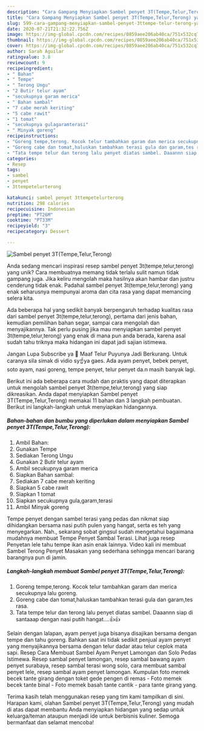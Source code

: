 ```yaml
---
description: "Cara Gampang Menyiapkan Sambel penyet 3T(Tempe,Telur,Terong) yang Menggugah Selera"
title: "Cara Gampang Menyiapkan Sambel penyet 3T(Tempe,Telur,Terong) yang Menggugah Selera"
slug: 599-cara-gampang-menyiapkan-sambel-penyet-3ttempe-telur-terong-yang-menggugah-selera
date: 2020-07-21T21:32:22.756Z
image: https://img-global.cpcdn.com/recipes/0859aee206ab40ca/751x532cq70/sambel-penyet-3ttempetelurterong-foto-resep-utama.jpg
thumbnail: https://img-global.cpcdn.com/recipes/0859aee206ab40ca/751x532cq70/sambel-penyet-3ttempetelurterong-foto-resep-utama.jpg
cover: https://img-global.cpcdn.com/recipes/0859aee206ab40ca/751x532cq70/sambel-penyet-3ttempetelurterong-foto-resep-utama.jpg
author: Sarah Aguilar
ratingvalue: 3.8
reviewcount: 9
recipeingredient:
- " Bahan"
- " Tempe"
- " Terong Ungu"
- "2 Butir telur ayam"
- "secukupnya garam merica"
- " Bahan sambal"
- "7 cabe merah keriting"
- "5 cabe rawit"
- "1 tomat"
- "secukupnya gulagaramterasi"
- " Minyak goreng"
recipeinstructions:
- "Goreng tempe,terong. Kocok telur tambahkan garam dan merica secukupnya lalu goreng."
- "Goreng cabe dan tomat,haluskan tambahkan terasi gula dan garam,tes rasa."
- "Tata tempe telur dan terong lalu penyet diatas sambel. Daaannn siap di santaaap dengan nasi putih hangat....👍👍"
categories:
- Resep
tags:
- sambel
- penyet
- 3ttempetelurterong

katakunci: sambel penyet 3ttempetelurterong 
nutrition: 298 calories
recipecuisine: Indonesian
preptime: "PT26M"
cooktime: "PT33M"
recipeyield: "3"
recipecategory: Dessert

---
```



![Sambel penyet 3T(Tempe,Telur,Terong)](https://img-global.cpcdn.com/recipes/0859aee206ab40ca/751x532cq70/sambel-penyet-3ttempetelurterong-foto-resep-utama.jpg)

Anda sedang mencari inspirasi resep sambel penyet 3t(tempe,telur,terong) yang unik? Cara membuatnya memang tidak terlalu sulit namun tidak gampang juga. Jika keliru mengolah maka hasilnya akan hambar dan justru cenderung tidak enak. Padahal sambel penyet 3t(tempe,telur,terong) yang enak seharusnya mempunyai aroma dan cita rasa yang dapat memancing selera kita.

Ada beberapa hal yang sedikit banyak berpengaruh terhadap kualitas rasa dari sambel penyet 3t(tempe,telur,terong), pertama dari jenis bahan, kemudian pemilihan bahan segar, sampai cara mengolah dan menyajikannya. Tak perlu pusing jika mau menyiapkan sambel penyet 3t(tempe,telur,terong) yang enak di mana pun anda berada, karena asal sudah tahu triknya maka hidangan ini dapat jadi sajian istimewa.

Jangan Lupa Subscribe ya 🤩 Maaf Telur Puyunya Jadi Berkurang. Untuk caranya sila simak di vidio sy☝️ya gaes. Ada ayam penyet, bebek penyet, soto ayam, nasi goreng, tempe penyet, telur penyet da.n masih banyak lagi.


Berikut ini ada beberapa cara mudah dan praktis yang dapat diterapkan untuk mengolah sambel penyet 3t(tempe,telur,terong) yang siap dikreasikan. Anda dapat menyiapkan Sambel penyet 3T(Tempe,Telur,Terong) memakai 11 bahan dan 3 langkah pembuatan. Berikut ini langkah-langkah untuk menyiapkan hidangannya.

<!--inarticleads1-->

##### Bahan-bahan dan bumbu yang diperlukan dalam menyiapkan Sambel penyet 3T(Tempe,Telur,Terong):

1. Ambil  Bahan:
1. Gunakan  Tempe
1. Sediakan  Terong Ungu
1. Gunakan 2 Butir telur ayam
1. Ambil secukupnya garam merica
1. Siapkan  Bahan sambal:
1. Sediakan 7 cabe merah keriting
1. Siapkan 5 cabe rawit
1. Siapkan 1 tomat
1. Siapkan secukupnya gula,garam,terasi
1. Ambil  Minyak goreng


Tempe penyet dengan sambel terasi yang pedas dan nikmat siap dihidangkan bersama nasi putih pulen yang hangat, serta es teh yang menyegarkan. Nah., sekarang sobat gingsul sudah mengetahui bagaimana mudahnya membuat Tempe Penyet Sambal Terasi. Lihat juga resep Penyetan lele tahu tempe ikan asin enak lainnya. Video kali ini membuat Sambel Terong Penyet Masakan yang sederhana sehingga mencari barang barangnya pun di jamin. 

<!--inarticleads2-->

##### Langkah-langkah membuat Sambel penyet 3T(Tempe,Telur,Terong):

1. Goreng tempe,terong. Kocok telur tambahkan garam dan merica secukupnya lalu goreng.
1. Goreng cabe dan tomat,haluskan tambahkan terasi gula dan garam,tes rasa.
1. Tata tempe telur dan terong lalu penyet diatas sambel. Daaannn siap di santaaap dengan nasi putih hangat....👍👍


Selain dengan lalapan, ayam penyet juga bisanya disajikan bersama dengan tempe dan tahu goreng. Bahkan saat ini tidak sedikit penjual ayam penyet yang menyajikannya bersama dengan telur dadar atau telur ceplok mata sapi. Resep Cara Membuat Sambel Ayam Penyet Lamongan dan Solo Pedas Istimewa. Resep sambal penyet lamongan, resep sambal bawang ayam penyet surabaya, resep sambal terasi wong solo, cara membuat sambal penyet lele, resep sambal ayam penyet lamongan. Kumpulan foto memek becek tante girang dengan toket gede pengen di remas - Foto memek becek tante binal - Foto memek basah tante cantik - para tante girang yang. 

Terima kasih telah menggunakan resep yang tim kami tampilkan di sini. Harapan kami, olahan Sambel penyet 3T(Tempe,Telur,Terong) yang mudah di atas dapat membantu Anda menyiapkan hidangan yang sedap untuk keluarga/teman ataupun menjadi ide untuk berbisnis kuliner. Semoga bermanfaat dan selamat mencoba!
